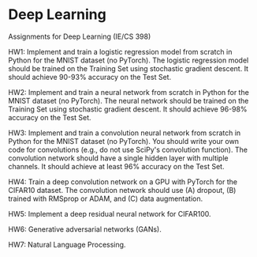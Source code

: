 # Deep Learning
Assignments for Deep Learning (IE/CS 398)

HW1: Implement and train a logistic regression model from scratch in Python for the MNIST dataset (no PyTorch). The logistic regression model should be trained on the Training Set using stochastic gradient descent. It should achieve 90-93% accuracy on the Test Set.

HW2: Implement and train a neural network from scratch in Python for the MNIST dataset (no PyTorch). The neural network should be trained on the Training Set using stochastic gradient descent. It should achieve 96-98% accuracy on the Test Set.

HW3: Implement and train a convolution neural network from scratch in Python for the MNIST dataset (no PyTorch). You should write your own code for convolutions (e.g., do not use SciPy's convolution function). The convolution network should have a single hidden layer with multiple channels. It should achieve at least 96% accuracy on the Test Set.

HW4: Train a deep convolution network on a GPU with PyTorch for the CIFAR10 dataset. The convolution network should use (A) dropout, (B) trained with RMSprop or ADAM, and (C) data augmentation. 

HW5: Implement a deep residual neural network for CIFAR100.

HW6: Generative adversarial networks (GANs).

HW7: Natural Language Processing.
